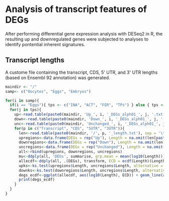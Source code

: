 # Analysis of transcript features of DEGs

After performing differential gene expression analysis with DESeq2 in R, the resulting up and downregulated genes were subjected to analyses to identify pontential inherent signatures.


## Transcript lengths

A custome file containing the transcript, CDS, 5' UTR, and 3' UTR lengths (based on Ensembl 92 annotation) was generated.

```r
maindir <- "/"
samp<- c("Oocytes", "Eggs", "Embryos")

for(i in samp){
  if(i == "Eggs"){ tps <- c("INA", "ACT", "FER", "TPs") } else { tps <- c(paste0("T", 1:4), "TPs") }
  for(j in tps){  
    up<-read.table(paste0(maindir, 'Up_', i, '_DEGs_alph01_', j, '.txt'), header = T, stringsAsFactors = F, sep = '\t')[,1]
    down<-read.table(paste0(maindir, 'Down_', i, '_DEGs_alph01_', j, '.txt'), header = T, stringsAsFactors = F, sep = '\t')[,1]
    unc<-read.table(paste0(maindir, 'Unchanged_', i, '_DEGs_alph01_', j, '.txt'), header = T, stringsAsFactors = F, sep = '\t')[,1]
    for(p in c("Transcript", "CDS", "5UTR", "3UTR")){
      len<-read.table(paste0(maindir, '/', p, '_length.txt'), sep = '\t', stringsAsFactors = F, row.names = 1, header = T)
      upregions<-data.frame(DEGs = rep("Up"), Length = na.omit(len[paste0("gene:", up),2]), Alph = rep("A"))
      downregions<-data.frame(DEGs = rep("Down"), Length = na.omit(len[paste0("gene:", down),2]), Alph = rep("A"))
      uncregions<-data.frame(DEGs = rep("Unchanged"), Length = na.omit(len[paste0("gene:", unc),2]), Alph = rep("B"))
      all<-rbind(upregions, downregions, uncregions)
      mu<-ddply(all, 'DEGs', summarise, grp.mean = mean(log10(Length)))
      allecdf<-ddply(all, .(DEGs), transform, ECD = ecdf(Length)(Length))
      upks<-ks.test(upregions$Length, uncregions$Length, alternative = "two.sided")$p.value
      downks<-ks.test(downregions$Length, uncregions$Length, alternative = "two.sided")$p.value
      degs_ecdf<-ggplot(allecdf, aes(log10(Length), ECD)) + geom_line(aes(group = DEGs, col = DEGs), size = 1.5) + scale_colour_manual(values = c("darkorange", "deepskyblue3", "grey45")) + annotate("text", x= min(log10(allecdf$Length))+0.3, y = c(0.98, 0.95), label = c(paste("p = ", upks), paste("p = ", downks)), col = c("darkorange","deepskyblue3"))
      print(degs_ecdf)
    }
  }
}
```

